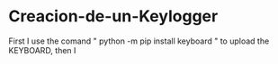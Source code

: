 # Creacion-de-un-Keylogger

First I use the comand " python -m pip install keyboard " to upload the KEYBOARD, then I 
